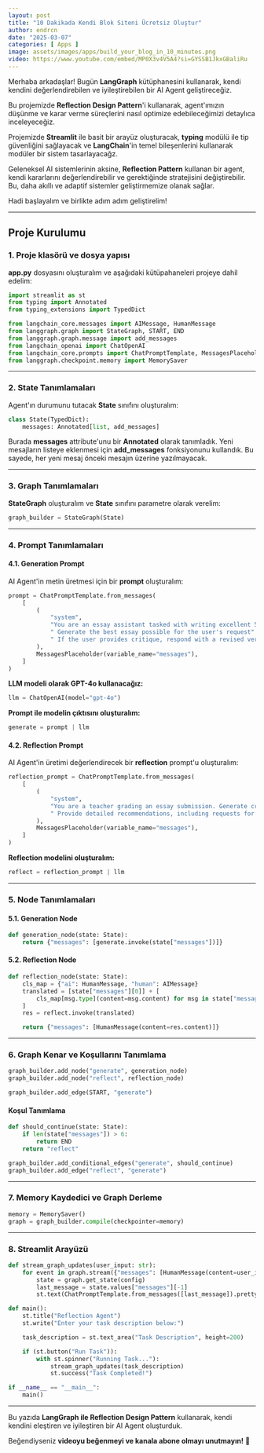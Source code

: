 ```yaml
---
layout: post
title: "10 Dakikada Kendi Blok Siteni Ücretsiz Oluştur"
author: endrcn
date: "2025-03-07"
categories: [ Apps ]
image: assets/images/apps/build_your_blog_in_10_minutes.png
video: https://www.youtube.com/embed/MP0X3v4V5A4?si=GYSSB1JkxGBaliRu
---
```


Merhaba arkadaşlar! Bugün **LangGraph** kütüphanesini kullanarak, kendi kendini değerlendirebilen ve iyileştirebilen bir AI Agent geliştireceğiz.

Bu projemizde **Reflection Design Pattern**'i kullanarak, agent'ımızın düşünme ve karar verme süreçlerini nasıl optimize edebileceğimizi detaylıca inceleyeceğiz.

Projemizde **Streamlit** ile basit bir arayüz oluşturacak, **typing** modülü ile tip güvenliğini sağlayacak ve **LangChain**'in temel bileşenlerini kullanarak modüler bir sistem tasarlayacağz.

Geleneksel AI sistemlerinin aksine, **Reflection Pattern** kullanan bir agent, kendi kararlarını değerlendirebilir ve gerektiğinde stratejisini değiştirebilir. Bu, daha akıllı ve adaptif sistemler geliştirmemize olanak sağlar.

Hadi başlayalım ve birlikte adım adım geliştirelim!

---

## Proje Kurulumu

### 1. Proje klasörü ve dosya yapısı

**app.py** dosyasını oluşturalım ve aşağıdaki kütüpahaneleri projeye dahil edelim:

```python
import streamlit as st
from typing import Annotated
from typing_extensions import TypedDict

from langchain_core.messages import AIMessage, HumanMessage
from langgraph.graph import StateGraph, START, END
from langgraph.graph.message import add_messages
from langchain_openai import ChatOpenAI
from langchain_core.prompts import ChatPromptTemplate, MessagesPlaceholder
from langgraph.checkpoint.memory import MemorySaver
```

---

### 2. State Tanımlamaları

Agent'ın durumunu tutacak **State** sınıfını oluşturalım:

```python
class State(TypedDict):
    messages: Annotated[list, add_messages]
```

Burada **messages** attribute'unu bir **Annotated** olarak tanımladık. Yeni mesajların listeye eklenmesi için **add_messages** fonksiyonunu kullandık. Bu sayede, her yeni mesaj önceki mesajın üzerine yazılmayacak.

---

### 3. Graph Tanımlamaları

**StateGraph** oluşturalım ve **State** sınıfını parametre olarak verelim:

```python
graph_builder = StateGraph(State)
```

---

### 4. Prompt Tanımlamaları

#### **4.1. Generation Prompt**

AI Agent'in metin üretmesi için bir **prompt** oluşturalım:

```python
prompt = ChatPromptTemplate.from_messages(
    [
        (
            "system",
            "You are an essay assistant tasked with writing excellent 5-paragraph essays."
            " Generate the best essay possible for the user's request"
            " If the user provides critique, respond with a revised version of your previous attempts."
        ),
        MessagesPlaceholder(variable_name="messages"),
    ]
)
```

**LLM modeli olarak GPT-4o kullanacağız:**

```python
llm = ChatOpenAI(model="gpt-4o")
```

**Prompt ile modelin çıktısını oluşturalım:**

```python
generate = prompt | llm
```

#### **4.2. Reflection Prompt**

AI Agent'in üretimi değerlendirecek bir **reflection** prompt'u oluşturalım:

```python
reflection_prompt = ChatPromptTemplate.from_messages(
    [
        (
            "system",
            "You are a teacher grading an essay submission. Generate critique and recommendations for the user's submission."
            " Provide detailed recommendations, including requests for length, depth, style, etc."
        ),
        MessagesPlaceholder(variable_name="messages"),
    ]
)
```

**Reflection modelini oluşturalım:**

```python
reflect = reflection_prompt | llm
```

---

### 5. Node Tanımlamaları

#### **5.1. Generation Node**

```python
def generation_node(state: State):
    return {"messages": [generate.invoke(state["messages"])]}
```

#### **5.2. Reflection Node**

```python
def reflection_node(state: State):
    cls_map = {"ai": HumanMessage, "human": AIMessage}
    translated = [state["messages"][0]] + [
        cls_map[msg.type](content=msg.content) for msg in state["messages"][1:]
    ]
    res = reflect.invoke(translated)

    return {"messages": [HumanMessage(content=res.content)]}
```

---

### 6. Graph Kenar ve Koşullarını Tanımlama

```python
graph_builder.add_node("generate", generation_node)
graph_builder.add_node("reflect", reflection_node)

graph_builder.add_edge(START, "generate")
```

#### **Koşul Tanımlama**

```python
def should_continue(state: State):
    if len(state["messages"]) > 6:
        return END
    return "reflect"

graph_builder.add_conditional_edges("generate", should_continue)
graph_builder.add_edge("reflect", "generate")
```

---

### 7. Memory Kaydedici ve Graph Derleme

```python
memory = MemorySaver()
graph = graph_builder.compile(checkpointer=memory)
```

---

### 8. Streamlit Arayüzü

```python
def stream_graph_updates(user_input: str):
    for event in graph.stream({"messages": [HumanMessage(content=user_input)]}, config):
        state = graph.get_state(config)
        last_message = state.values["messages"][-1]
        st.text(ChatPromptTemplate.from_messages([last_message]).pretty_repr())

def main():
    st.title("Reflection Agent")
    st.write("Enter your task description below:")

    task_description = st.text_area("Task Description", height=200)

    if (st.button("Run Task")):
        with st.spinner("Running Task..."):
            stream_graph_updates(task_description)
            st.success("Task Completed!")

if __name__ == "__main__":
    main()
```

---

Bu yazıda **LangGraph ile Reflection Design Pattern** kullanarak, kendi kendini eleştiren ve iyileştiren bir AI Agent oluşturduk.

Beğendiyseniz **videoyu beğenmeyi ve kanala abone olmayı unutmayın!** 🚀


